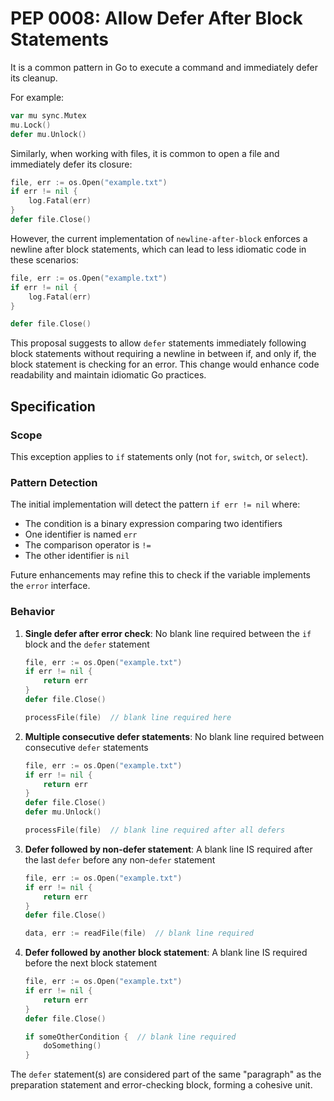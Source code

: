 # PEP 0008: Allow Defer After Block Statements

It is a common pattern in Go to execute a command and immediately defer its cleanup.

For example:

```go
var mu sync.Mutex
mu.Lock()
defer mu.Unlock()
```

Similarly, when working with files, it is common to open a file and immediately defer its closure:

```go
file, err := os.Open("example.txt")
if err != nil {
    log.Fatal(err)
}
defer file.Close()
```

However, the current implementation of `newline-after-block` enforces a newline
after block statements, which can lead to less idiomatic code in these scenarios:

```go
file, err := os.Open("example.txt")
if err != nil {
    log.Fatal(err)
}

defer file.Close()
```

This proposal suggests to allow `defer` statements immediately following block
statements without requiring a newline in between if, and only if, the block
statement is checking for an error. This change would enhance code readability
and maintain idiomatic Go practices.

## Specification

### Scope

This exception applies to `if` statements only (not `for`, `switch`, or `select`).

### Pattern Detection

The initial implementation will detect the pattern `if err != nil` where:

- The condition is a binary expression comparing two identifiers
- One identifier is named `err`
- The comparison operator is `!=`
- The other identifier is `nil`

Future enhancements may refine this to check if the variable implements the
`error` interface.

### Behavior

1. **Single defer after error check**: No blank line required between the `if` block and the `defer` statement

   ```go
   file, err := os.Open("example.txt")
   if err != nil {
       return err
   }
   defer file.Close()

   processFile(file)  // blank line required here
   ```

2. **Multiple consecutive defer statements**: No blank line required between consecutive `defer` statements

   ```go
   file, err := os.Open("example.txt")
   if err != nil {
       return err
   }
   defer file.Close()
   defer mu.Unlock()

   processFile(file)  // blank line required after all defers
   ```

3. **Defer followed by non-defer statement**: A blank line IS required after the last `defer` before any non-`defer` statement

   ```go
   file, err := os.Open("example.txt")
   if err != nil {
       return err
   }
   defer file.Close()

   data, err := readFile(file)  // blank line required
   ```

4. **Defer followed by another block statement**: A blank line IS required before the next block statement

   ```go
   file, err := os.Open("example.txt")
   if err != nil {
       return err
   }
   defer file.Close()

   if someOtherCondition {  // blank line required
       doSomething()
   }
   ```

The `defer` statement(s) are considered part of the same "paragraph" as the
preparation statement and error-checking block, forming a cohesive unit.
